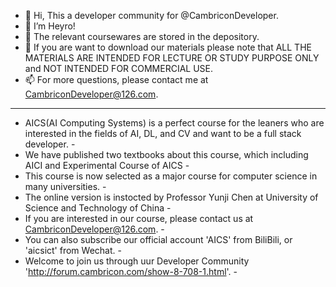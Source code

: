 - 👋 Hi, This a developer community for @CambriconDeveloper.
- 👀 I’m Heyro!
- 🌱 The relevant coursewares are stored in the depository.
- 💞️ If you are want to download our materials please note that ALL THE MATERIALS ARE INTENDED FOR LECTURE OR STUDY PURPOSE ONLY and NOT INTENDED FOR COMMERCIAL USE.
- 📫 For more questions, please contact me at CambriconDeveloper@126.com.
-----------------------------------------------------------------------------------------------------------------------------------------------------------------------
- AICS(AI Computing Systems) is a perfect course for the leaners who are interested in the fields of AI, DL, and CV and want to be a full stack developer. -
- We have published two textbooks about this course, which including AICI and Experimental Course of AICS -
- This course is now selected as a major course for computer science in many universities. -
- The online version is instocted by Professor Yunji Chen at University of Science and Technology of China -
- If you are interested in our course, please contact us at CambriconDeveloper@126.com. - 
- You can also subscribe our official account 'AICS' from BiliBili, or 'aicsict' from Wechat. - 
- Welcome to join us through uur Developer Community 'http://forum.cambricon.com/show-8-708-1.html'. -
<!---
CambriconDeveloper/CambriconDeveloper is a ✨ special ✨ repository because its `README.md` (this file) appears on your GitHub profile.
You can click the Preview link to take a look at your changes.
--->
